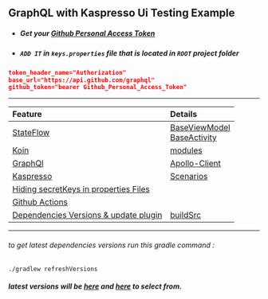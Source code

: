 

**GraphQL with Kaspresso Ui Testing Example**
---

- ##### Get your [Github Personal Access Token](https://github.com/settings/tokens) 

- ##### `ADD IT` in `keys.properties` file that is located in `ROOT` project folder 

``` json
token_header_name="Authorization"
base_url="https://api.github.com/graphql"
github_token="bearer Github_Personal_Access_Token"
```

---

| Feature             |  Details                         |
:---------------------|:----------------------------------
| [StateFlow](https://developer.android.com/kotlin/flow/stateflow-and-sharedflow#stateflow) | [BaseViewModel](https://github.com/EsmaeelNabilM/graphql-kaspresso/blob/master/app/src/main/java/com/example/graphspresso/ui/base/BaseViewModel.kt#L14) <br> [BaseActivity](https://github.com/EsmaeelNabilM/graphql-kaspresso/blob/master/app/src/main/java/com/example/graphspresso/ui/base/BaseActivity.kt#L58) |
|[Koin](https://insert-koin.io/docs/quickstart/android)|[modules](https://github.com/EsmaeelNabilM/graphql-kaspresso/tree/master/app/src/main/java/com/example/graphspresso/di)|
|[GraphQl](https://www.apollographql.com/docs/android/)|[Apollo-Client](https://github.com/EsmaeelNabilM/graphql-kaspresso/blob/master/app/src/main/java/com/example/graphspresso/di/KoinModule.kt#L29)|
|[Kaspresso](https://github.com/KasperskyLab/Kaspresso)|[Scenarios](https://github.com/EsmaeelNabilM/graphql-kaspresso/tree/master/app/src/androidTest/java/com/example/graphspresso/ui/scenarios)|
|[Hiding secretKeys in properties Files](https://github.com/EsmaeelNabilM/graphql-kaspresso/blob/master/app/build.gradle.kts#L42)|
|[Github Actions](https://github.com/EsmaeelNabilM/graphql-kaspresso/tree/master/.github/workflows)|
|[Dependencies Versions & update plugin](https://github.com/jmfayard/refreshVersions)|[buildSrc](https://github.com/EsmaeelNabilM/graphql-kaspresso/tree/master/buildSrc/src/main/kotlin)|

---
###### to get latest dependencies versions run this gradle command :
```
./gradlew refreshVersions
```
##### latest versions will be [here](https://github.com/EsmaeelNabilM/graphql-kaspresso/blob/master/gradle.properties) and [here](https://github.com/EsmaeelNabilM/graphql-kaspresso/blob/master/buildSrc/src/main/kotlin/Versions.kt) to select from.
